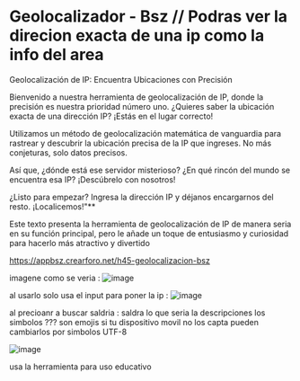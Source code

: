 # Geolocalizador - Bsz // Podras ver la direcion exacta de una ip como la info del area 


Geolocalización de IP: Encuentra Ubicaciones con Precisión

Bienvenido a nuestra herramienta de geolocalización de IP, donde la precisión es nuestra prioridad número uno. ¿Quieres saber la ubicación exacta de una dirección IP? ¡Estás en el lugar correcto!

Utilizamos un método de geolocalización matemática de vanguardia para rastrear y descubrir la ubicación precisa de la IP que ingreses. No más conjeturas, solo datos precisos.

Así que, ¿dónde está ese servidor misterioso? ¿En qué rincón del mundo se encuentra esa IP? ¡Descúbrelo con nosotros!

¿Listo para empezar? Ingresa la dirección IP y déjanos encargarnos del resto. ¡Localicemos!"**

Este texto presenta la herramienta de geolocalización de IP de manera seria en su función principal, pero le añade un toque de entusiasmo y curiosidad para hacerlo más atractivo y divertido

https://appbsz.crearforo.net/h45-geolocalizacion-bsz

imagene como se veria : 
![image](https://github.com/AvastrOficial/Geolocalizador-Bsz/assets/91764815/ac28b090-9bbd-4412-958f-6a09e84e77f7)

al usarlo solo usa el input para poner la ip :
![image](https://github.com/AvastrOficial/Geolocalizador-Bsz/assets/91764815/cc5d38cb-f54e-41e9-9d5c-9f90f4ba6cae)

al precioanr a buscar saldria : saldra lo que seria la descripciones los simbolos ??? son emojis si tu dispositivo movil no los capta pueden cambiarlos por simbolos UTF-8

![image](https://github.com/AvastrOficial/Geolocalizador-Bsz/assets/91764815/bffa3527-63fb-4634-bacc-dd8b0b4637da)

usa la herramienta para uso educativo
